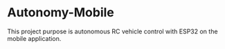 # Autonomy-Mobile
This project purpose is autonomous RC vehicle control with ESP32 on the mobile application.
